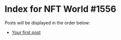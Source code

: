 # Index for NFT World #1556
Posts will be displayed in the order below:

- [Your first post](./001-first.md)


